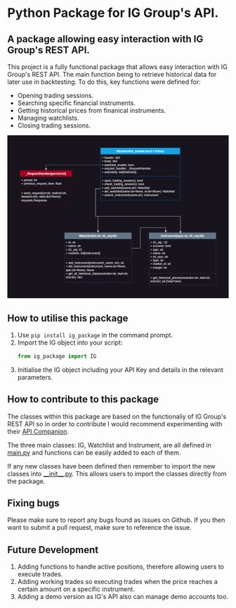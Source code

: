# Python Package for IG Group's API.

## A package allowing easy interaction with IG Group's REST API.

This project is a fully functional package that allows easy interaction with IG Group's REST API. The main function being to retrieve historical data for later use in backtesting. To do this, key functions were defined for:

* Opening trading sessions.
* Searching specific financial instruments.
* Getting historical prices from finanical instruments.
* Managing watchlists.
* Closing trading sessions.

![Class diagram](https://github.com/hnewey7/IG-Package/blob/main/class_diagram.png?raw=true)

## How to utilise this package

1. Use ```pip install ig_package``` in the command prompt.
2. Import the IG object into your script:
   ```python
   from ig_package import IG
   ```
3. Initialise the IG object including your API Key and details in the relevant parameters.

## How to contribute to this package

The classes within this package are based on the functionaliy of IG Group's REST API so in order to contribute I would recommend experimenting with their [API Companion](https://labs.ig.com/sample-apps/api-companion/index.html). 

The three main classes: IG, Watchlist and Instrument, are all defined in [main.py](/IG/main.py) and functions can be easily added to each of them.

If any new classes have been defined then remember to import the new classes into [\_\_init__.py](/IG/__init__.py). This allows users to import the classes directly from the package.

## Fixing bugs

Please make sure to report any bugs found as issues on Github. If you then want to submit a pull request, make sure to reference the issue.

## Future Development

1. Adding functions to handle active positions, therefore allowing users to execute trades.
2. Adding working trades so executing trades when the price reaches a certain amount on a specific instrument.
3. Adding a demo version as IG's API also can manage demo accounts too.